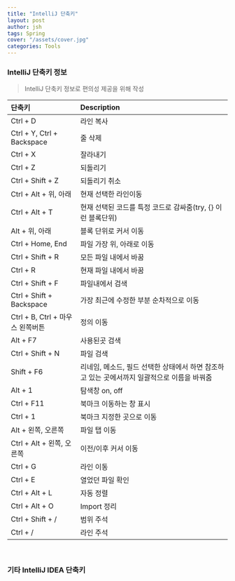 ```yaml
---
title: "IntelliJ 단축키"
layout: post
author: jsh
tags: Spring
cover: "/assets/cover.jpg"
categories: Tools
---
```


### IntelliJ 단축키 정보
> IntelliJ 단축키 정보로 편의성 제공을 위해 작성

| 단축키 | Description |
|:--------|:--------|
| Ctrl + D | 라인 복사 |
| Ctrl + Y, Ctrl + Backspace | 줄 삭제 |
| Ctrl + X | 잘라내기 |
| Ctrl + Z | 되돌리기 |
| Ctrl + Shift + Z | 되돌리기 취소 |
| Ctrl + Alt + 위, 아래 | 현재 선택한 라인이동 |
| Ctrl + Alt + T | 현재 선택된 코드를 특정 코드로 감싸줌(try, {} 이런 블록단위) |
| Alt + 위, 아래 | 블록 단위로 커서 이동 |
| Ctrl + Home, End | 파일 가장 위, 아래로 이동 |
| Ctrl + Shift + R | 모든 파일 내에서 바꿈 |
| Ctrl + R | 현재 파일 내에서 바꿈 |
| Ctrl + Shift + F | 파일내에서 검색 |
| Ctrl + Shift + Backspace | 가장 최근에 수정한 부분 순차적으로 이동 |
| Ctrl + B, Ctrl + 마우스 왼쪽버튼 | 정의 이동 |
| Alt + F7 | 사용된곳 검색 |
| Ctrl + Shift + N | 파일 검색 |
| Shift + F6 | 리네임, 메소드, 필드 선택한 상태에서 하면 참조하고 있는 곳에서까지 일괄적으로 이름을 바꿔줌 |
| Alt + 1 | 탐색창 on, off |
| Ctrl + F11 | 북마크 이동하는 창 표시 |
| Ctrl + 1 | 북마크 지정한 곳으로 이동 |
| Alt + 왼쪽, 오른쪽 | 파일 탭 이동 |
| Ctrl + Alt + 왼쪽, 오른쪽 | 이전/이후 커서 이동 |
| Ctrl + G | 라인 이동 |
| Ctrl + E | 열었던 파일 확인 |
| Ctrl + Alt + L | 자동 정렬 |
| Ctrl + Alt + O | Import 정리 |
| Ctrl + Shift + / | 범위 주석 |
| Ctrl + / | 라인 주석 |


<br/>

### 기타 IntelliJ IDEA 단축키
